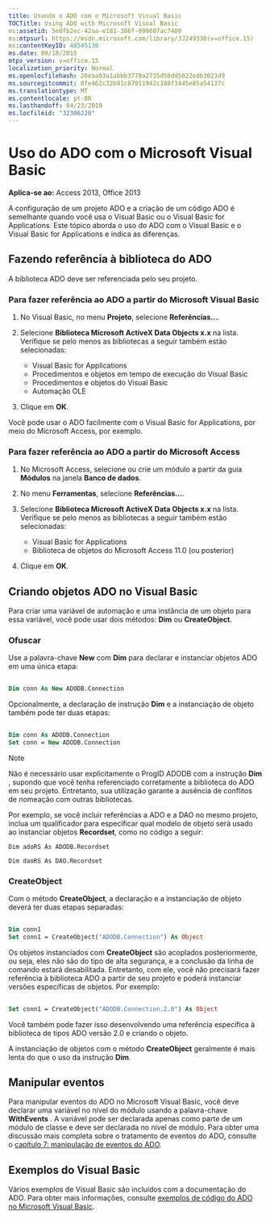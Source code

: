 ```yaml
---
title: Usando o ADO com o Microsoft Visual Basic
TOCTitle: Using ADO with Microsoft Visual Basic
ms:assetid: 5e0fb2ec-42aa-e181-386f-099607ac7400
ms:mtpsurl: https://msdn.microsoft.com/library/JJ249338(v=office.15)
ms:contentKeyID: 48545130
ms.date: 09/18/2015
mtps_version: v=office.15
localization_priority: Normal
ms.openlocfilehash: 26eaa93a1abbb3778a2735d50dd5022edb3023d9
ms.sourcegitcommit: 8fe462c32b91c87911942c188f3445e85a54137c
ms.translationtype: MT
ms.contentlocale: pt-BR
ms.lasthandoff: 04/23/2019
ms.locfileid: "32306220"
---
```

# <a name="using-ado-with-microsoft-visual-basic"></a>Uso do ADO com o Microsoft Visual Basic

**Aplica-se ao:** Access 2013, Office 2013

A configuração de um projeto ADO e a criação de um código ADO é semelhante quando você usa o Visual Basic ou o Visual Basic for Applications. Este tópico aborda o uso do ADO com o Visual Basic e o Visual Basic for Applications e indica as diferenças.

## <a name="referencing-the-ado-library"></a>Fazendo referência à biblioteca do ADO

A biblioteca ADO deve ser referenciada pelo seu projeto.

### <a name="to-reference-ado-from-microsoft-visual-basic"></a>Para fazer referência ao ADO a partir do Microsoft Visual Basic

1. No Visual Basic, no menu **Projeto**, selecione **Referências...**.

2. Selecione **Biblioteca Microsoft ActiveX Data Objects x.x** na lista. Verifique se pelo menos as bibliotecas a seguir também estão selecionadas:
   
   - Visual Basic for Applications
   - Procedimentos e objetos em tempo de execução do Visual Basic
   - Procedimentos e objetos do Visual Basic
   - Automação OLE

3. Clique em **OK**.

Você pode usar o ADO facilmente com o Visual Basic for Applications, por meio do Microsoft Access, por exemplo.

### <a name="to-reference-ado-from-microsoft-access"></a>Para fazer referência ao ADO a partir do Microsoft Access

1. No Microsoft Access, selecione ou crie um módulo a partir da guia **Módulos** na janela **Banco de dados**.

2. No menu **Ferramentas**, selecione **Referências...**.

3. Selecione **Biblioteca Microsoft ActiveX Data Objects x.x** na lista. Verifique se pelo menos as bibliotecas a seguir também estão selecionadas:
    
   - Visual Basic for Applications
   - Biblioteca de objetos do Microsoft Access 11.0 (ou posterior)

4. Clique em **OK**.

## <a name="creating-ado-objects-in-visual-basic"></a>Criando objetos ADO no Visual Basic

Para criar uma variável de automação e uma instância de um objeto para essa variável, você pode usar dois métodos: **Dim** ou **CreateObject**.

### <a name="dim"></a>Ofuscar

Use a palavra-chave **New** com **Dim** para declarar e instanciar objetos ADO em uma única etapa:

```vb 
 
Dim conn As New ADODB.Connection 
```

Opcionalmente, a declaração de instrução **Dim** e a instanciação de objeto também pode ter duas etapas:

```vb 
 
Dim conn As ADODB.Connection 
Set conn = New ADODB.Connection 
```

> [!NOTE]
> Não é necessário usar explicitamente o ProgID ADODB com a instrução **Dim** , supondo que você tenha referenciado corretamente a biblioteca do ADO em seu projeto. Entretanto, sua utilização garante a ausência de conflitos de nomeação com outras bibliotecas.
> 
> Por exemplo, se você incluir referências a ADO e a DAO no mesmo projeto, inclua um qualificador para especificar qual modelo de objeto será usado ao instanciar objetos **Recordset**, como no código a seguir:  
> 
> `Dim adoRS As ADODB.Recordset`  
>   
> `Dim daoRS As DAO.Recordset`

### <a name="createobject"></a>CreateObject

Com o método **CreateObject**, a declaração e a instanciação de objeto deverá ter duas etapas separadas:

```vb 
 
Dim conn1 
Set conn1 = CreateObject("ADODB.Connection") As Object 
```

Os objetos instanciados com **CreateObject** são acoplados posteriormente, ou seja, eles não são do tipo de alta segurança, e a conclusão da linha de comando estará desabilitada. Entretanto, com ele, você não precisará fazer referência à biblioteca ADO a partir de seu projeto e poderá instanciar versões específicas de objetos. Por exemplo:

```vb 
 
Set conn1 = CreateObject("ADODB.Connection.2.0") As Object 
```

Você também pode fazer isso desenvolvendo uma referência específica à biblioteca de tipos ADO versão 2.0 e criando o objeto.

A instanciação de objetos com o método **CreateObject** geralmente é mais lenta do que o uso da instrução **Dim**.

## <a name="handling-events"></a>Manipular eventos

Para manipular eventos do ADO no Microsoft Visual Basic, você deve declarar uma variável no nível do módulo usando a palavra-chave **WithEvents** . A variável pode ser declarada apenas como parte de um módulo de classe e deve ser declarada no nível de módulo. Para obter uma discussão mais completa sobre o tratamento de eventos do ADO, consulte o [capítulo 7: manipulação de eventos do ADO](chapter-7-handling-ado-events.md).

## <a name="visual-basic-examples"></a>Exemplos do Visual Basic

Vários exemplos de Visual Basic são incluídos com a documentação do ADO. Para obter mais informações, consulte [exemplos de código do ADO no Microsoft Visual Basic](ado-code-examples-in-microsoft-visual-basic.md).

